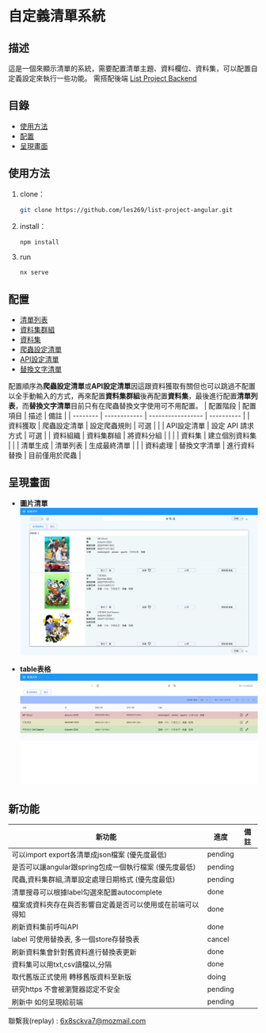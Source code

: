 # 自定義清單系統

## 描述

這是一個來顯示清單的系統，需要配置清單主題、資料欄位、資料集，可以配置自定義設定來執行一些功能。
需搭配後端 [List Project Backend](https://github.com/les269/listProjectBackend)

## 目錄

- [使用方法](#使用方法)
- [配置](#配置)
- [呈現畫面](#呈現畫面)

## 使用方法

1. clone：
   ```bash
   git clone https://github.com/les269/list-project-angular.git
   ```
2. install：
   ```bash
   npm install
   ```
3. run
   ```bash
   nx serve
   ```

## 配置

- [清單列表](./public/md/list.md)
- [資料集群組](./public/md/dataset-group.md)
- [資料集](./public/md/dataset.md)
- [爬蟲設定清單](./public/md/scrapy.md)
- [API設定清單](./public/md/api.md)
- [替換文字清單](./public/md/replace-value-map.md)

配置順序為**爬蟲設定清單**或**API設定清單**因這跟資料獲取有關但也可以跳過不配置以全手動輸入的方式，再來配置**資料集群組**後再配置**資料集**，最後進行配置**清單列表**，而**替換文字清單**目前只有在爬蟲替換文字使用可不用配置。
| 配置階段 | 配置項目 | 描述 | 備註 |
| -------- | ------------ | ----------------- | ---------- |
| 資料獲取 | 爬蟲設定清單 | 設定爬蟲規則 | 可選 |
| | API設定清單 | 設定 API 請求方式 | 可選 |
| 資料組織 | 資料集群組 | 將資料分組 | |
| | 資料集 | 建立個別資料集 | |
| 清單生成 | 清單列表 | 生成最終清單 | |
| 資料處理 | 替換文字清單 | 進行資料替換 | 目前僅用於爬蟲 |

## 呈現畫面

- **圖片清單**
  ![動畫清單](./public/md-img/動畫清單.png)

- **table表格**
  ![動畫清單](./public/md-img/動畫清單-table.png)

## 新功能

| 新功能                                                     | 進度    | 備註 |
| ---------------------------------------------------------- | ------- | ---- |
| 可以import export各清單成json檔案 (優先度最低)             | pending |      |
| 是否可以讓angular跟spring包成一個執行檔案 (優先度最低)     | pending |      |
| 爬蟲,資料集群組,清單設定處理日期格式 (優先度最低)          | pending |      |
| 清單搜尋可以根據label勾選來配置autocomplete                | done    |      |
| 檔案或資料夾存在與否影響自定義是否可以使用或在前端可以得知 | done    |      |
| 刷新資料集前呼叫API                                        | done    |      |
| label 可使用替換表, 多一個store存替換表                    | cancel  |      |
| 刷新資料集會針對舊資料進行替換表更新                       | done    |      |
| 資料集可以用txt,csv讀檔以,分隔                             | done    |      |
| 取代舊版正式使用 轉移舊版資料至新版                        | doing   |      |
| 研究https 不會被瀏覽器認定不安全                           | pending |      |
| 刷新中 如何呈現給前端                                      | pending |      |

聯繫我(replay) : 6x8sckva7@mozmail.com
